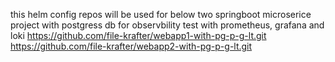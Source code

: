 this helm config repos will be used for below two springboot microserice project with postgress db for observbility test with prometheus, grafana and loki
https://github.com/file-krafter/webapp1-with-pg-p-g-lt.git
https://github.com/file-krafter/webapp2-with-pg-p-g-lt.git
